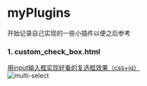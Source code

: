 # myPlugins
开始记录自己实现的一些小插件以便之后参考   

### 1. custom_check_box.html 
[用input输入框实现好看的复选框效果（css+jq）](http://blog.csdn.net/Jingle_cjy/article/details/78877397)    
![multi-select](http://img.blog.csdn.net/20171222223323550?watermark/2/text/aHR0cDovL2Jsb2cuY3Nkbi5uZXQvSmluZ2xlX2NqeQ==/font/5a6L5L2T/fontsize/400/fill/I0JBQkFCMA==/dissolve/70/gravity/SouthEast)
